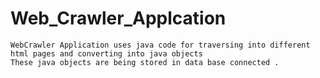 # Web_Crawler_Applcation

    WebCrawler Application uses java code for traversing into different html pages and converting into java objects 
    These java objects are being stored in data base connected .
    
